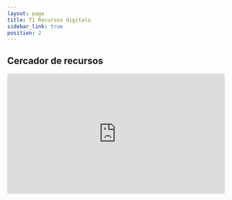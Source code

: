 ```yaml
---
layout: page
title: T1 Recursos digitals
sidebar_link: true
position: 2
---
```


## Cercador de recursos

<iframe title="Taula recursos" aria-label="Table" id="datawrapper-chart-tl0PP" src="https://datawrapper.dwcdn.net/tl0PP/2/" scrolling="no" frameborder="0" style="width: 100%; min-width: 100% !important; border: none;" height="279" data-external="1"></iframe><script type="text/javascript">!function(){"use strict";window.addEventListener("message",(function(a){if(void 0!==a.data["datawrapper-height"]){var e=document.querySelectorAll("iframe");for(var t in a.data["datawrapper-height"])for(var r=0;r<e.length;r++)if(e[r].contentWindow===a.source){var i=a.data["datawrapper-height"][t]+"px";e[r].style.height=i}}}))}();
</script>